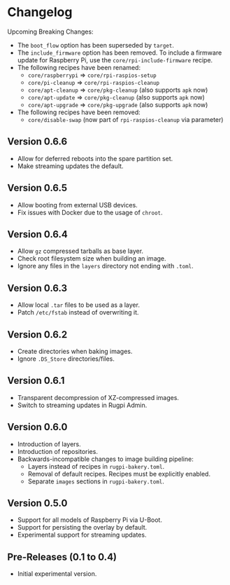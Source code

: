 # Changelog

Upcoming Breaking Changes:

- The `boot_flow` option has been superseded by `target`.
- The `include_firmware` option has been removed. To include a firmware update for Raspberry Pi, use the `core/rpi-include-firmware` recipe.
- The following recipes have been renamed:
    - `core/raspberrypi` => `core/rpi-raspios-setup`
    - `core/pi-cleanup` => `core/rpi-raspios-cleanup`
    - `core/apt-cleanup` => `core/pkg-cleanup` (also supports `apk` now)
    - `core/apt-update` => `core/pkg-cleanup` (also supports `apk` now)
    - `core/apt-upgrade` => `core/pkg-upgrade` (also supports `apk` now)
- The following recipes have been removed:
    - `core/disable-swap` (now part of `rpi-raspios-cleanup` via parameter)

## Version 0.6.6

- Allow for deferred reboots into the spare partition set.
- Make streaming updates the default.

## Version 0.6.5

- Allow booting from external USB devices.
- Fix issues with Docker due to the usage of `chroot`.

## Version 0.6.4

- Allow `gz` compressed tarballs as base layer.
- Check root filesystem size when building an image.
- Ignore any files in the `layers` directory not ending with `.toml`.

## Version 0.6.3

- Allow local `.tar` files to be used as a layer.
- Patch `/etc/fstab` instead of overwriting it.

## Version 0.6.2

- Create directories when baking images.
- Ignore `.DS_Store` directories/files.

## Version 0.6.1

- Transparent decompression of XZ-compressed images.
- Switch to streaming updates in Rugpi Admin.

## Version 0.6.0

- Introduction of layers.
- Introduction of repositories.
- Backwards-incompatible changes to image building pipeline:
    + Layers instead of recipes in `rugpi-bakery.toml`.
    + Removal of default recipes. Recipes must be explicitly enabled.
    + Separate `images` sections in `rugpi-bakery.toml`.

## Version 0.5.0

- Support for all models of Raspberry Pi via U-Boot.
- Support for persisting the overlay by default.
- Experimental support for streaming updates.

## Pre-Releases (0.1 to 0.4)

- Initial experimental version.
